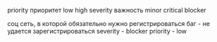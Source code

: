 


priority  приоритет  low high 
severity важность     minor critical blocker


соц сеть, в которой обязательно нужно регистрироваться
баг - не удается зарегистрироваться 
severity - blocker
priority - low
